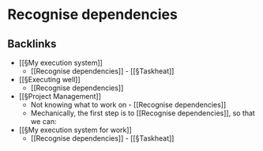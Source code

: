 # Recognise dependencies

## Backlinks
* [[§My execution system]]
	* [[Recognise dependencies]] - [[§Taskheat]]
* [[§Executing well]]
	* [[Recognise dependencies]]
* [[§Project Management]]
	* Not knowing what to work on - [[Recognise dependencies]]
	* Mechanically, the first step is to [[Recognise dependencies]], so that we can:
* [[§My execution system for work]]
	* [[Recognise dependencies]] - [[§Taskheat]]

<!-- {BearID:D83D6306-CDE8-4F34-93FC-2495FDB94710-15293-000027BF6F3A61AD} -->
